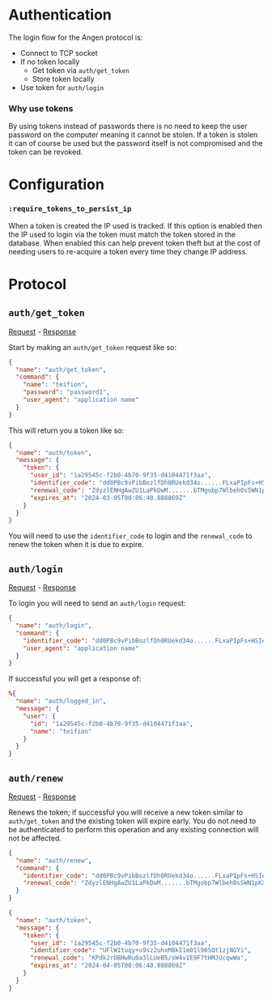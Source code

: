 # Authentication
The login flow for the Angen protocol is:
- Connect to TCP socket
- If no token locally
  - Get token via `auth/get_token`
  - Store token locally
- Use token for `auth/login`

### Why use tokens
By using tokens instead of passwords there is no need to keep the user password on the computer meaning it cannot be stolen. If a token is stolen it can of course be used but the password itself is not compromised and the token can be revoked.

# Configuration
### `:require_tokens_to_persist_ip`
When a token is created the IP used is tracked. If this option is enabled then the IP used to login via the token must match the token stored in the database. When enabled this can help prevent token theft but at the cost of needing users to re-acquire a token every time they change IP address.

# Protocol
## `auth/get_token`
[Request](/priv/static/schema/commands/auth/get_token_command.json) - [Response](/priv/static/schema/messages/auth/token_message.json)

Start by making an `auth/get_token` request like so:
```json
{
  "name": "auth/get_token",
  "command": {
    "name": "teifion",
    "password": "password1",
    "user_agent": "application name"
  }
}
```

This will return you a token like so:
```json
{
  "name": "auth/token",
  "message": {
    "token": {
      "user_id": "1a29545c-f2b0-4b70-9f35-d4104471f3aa",
      "identifier_code": "dd0PBc9vPibBozlfDh0RUekd34o......FLxaPIpFs+HSIe79",
      "renewal_code": "ZdyzlENHgAwZU1LaPkDwM.......bTMgobp7Wlbeh0sSWN1pKXZ",
      "expires_at": "2024-03-05T00:06:40.888869Z"
    }
  }
}
```

You will need to use the `identifier_code` to login and the `renewal_code` to renew the token when it is due to expire.

## `auth/login`
[Request](/priv/static/schema/commands/auth/login_command.json) - [Response](/priv/static/schema/messages/auth/logged_in_message.json)

To login you will need to send an `auth/login` request:
```json
{
  "name": "auth/login",
  "command": {
    "identifier_code": "dd0PBc9vPibBozlfDh0RUekd34o......FLxaPIpFs+HSIe79",
    "user_agent": "application name"
  }
}
```

If successful you will get a response of:
```json
%{
  "name": "auth/logged_in",
  "message": {
    "user": {
      "id": "1a29545c-f2b0-4b70-9f35-d4104471f3aa",
      "name": "teifion"
    }
  }
}
```

## `auth/renew`
[Request](/priv/static/schema/commands/auth/renew_command.json) - [Response](/priv/static/schema/messages/auth/token_message.json)

Renews the token; if successful you will receive a new token similar to `auth/get_token` and the existing token will expire early. You do not need to be authenticated to perform this operation and any existing connection will not be affected.

```json
{
  "name": "auth/renew",
  "command": {
    "identifier_code": "dd0PBc9vPibBozlfDh0RUekd34o......FLxaPIpFs+HSIe79",
    "renewal_code": "ZdyzlENHgAwZU1LaPkDwM.......bTMgobp7Wlbeh0sSWN1pKXZ",
  }
}
```

```json
{
  "name": "auth/token",
  "message": {
    "token": {
      "user_id": "1a29545c-f2b0-4b70-9f35-d4104471f3aa",
      "identifier_code": "UFlW1tuqy+u9sz2uhxM8kI1m01l90SOt1zjNGYi",
      "renewal_code": "KPdk2rOBHwRu0a3lLUeB5/sW4v1E9F7tHMJUcqwWa",
      "expires_at": "2024-04-05T00:06:40.888869Z"
    }
  }
}
```